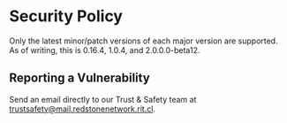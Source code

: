 # Security Policy

Only the latest minor/patch versions of each major version are supported. As of writing, this is 0.16.4, 1.0.4, and 2.0.0.0-beta12.

## Reporting a Vulnerability

Send an email directly to our Trust & Safety team at [trustsafety@mail.redstonenetwork.rit.cl](mailto:trustsafety@mail.redstonenetwork.rit.cl).